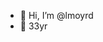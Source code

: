 - 👋 Hi, I’m @lmoyrd
- 👀 33yr 

<!---
lmoyrd/lmoyrd is a ✨ special ✨ repository because its `README.md` (this file) appears on your GitHub profile.
You can click the Preview link to take a look at your changes.
--->

